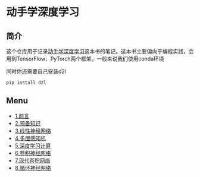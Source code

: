 # 动手学深度学习
## 简介
这个仓库用于记录[动手学深度学习](https://zh-v2.d2l.ai/)这本书的笔记。这本书主要偏向于编程实践，会用到TensorFlow、PyTorch两个框架。一般来说我们使用conda环境

同时你还需要自己安装d2l
```shell
pip install d2l
```

## Menu
- [1.前言](https://zh-v2.d2l.ai/chapter_introduction/index.html)
- [2.预备知识](./jupyters/chapter2)
- [3.线性神经网络](./jupyters/chapter3/)
- [4.多层感知机](./jupyters/chapter4/)
- [5.深度学习计算](./jupyters/chapter5)
- [6.卷积神经网络](./jupyters/chapter6)
- [7.现代卷积网络](./jupyters/chapter7/)
- [8.循环神经网络](./jupyters/chapter8/)